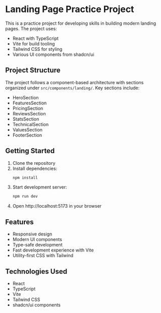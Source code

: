 # Landing Page Practice Project

This is a practice project for developing skills in building modern landing pages. The project uses:

- React with TypeScript
- Vite for build tooling
- Tailwind CSS for styling
- Various UI components from shadcn/ui

## Project Structure

The project follows a component-based architecture with sections organized under `src/components/landing/`. Key sections include:

- HeroSection
- FeaturesSection
- PricingSection
- ReviewsSection
- StatsSection
- TechnicalSection
- ValuesSection
- FooterSection

## Getting Started

1. Clone the repository
2. Install dependencies:
   ```bash
   npm install
   ```
3. Start development server:
   ```bash
   npm run dev
   ```
4. Open http://localhost:5173 in your browser

## Features

- Responsive design
- Modern UI components
- Type-safe development
- Fast development experience with Vite
- Utility-first CSS with Tailwind

## Technologies Used

- React
- TypeScript
- Vite
- Tailwind CSS
- shadcn/ui components
